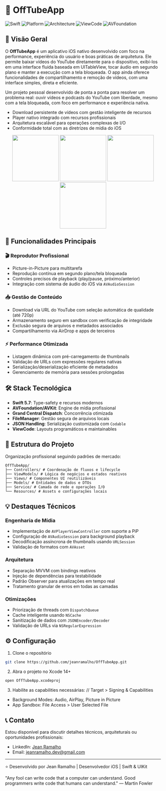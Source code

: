 # 📱 OffTubeApp

![Swift](https://img.shields.io/badge/Swift-5.7-orange)
![Platform](https://img.shields.io/badge/Platform-iOS-blue)
![Architecture](https://img.shields.io/badge/Architecture-MVVM-purple)
![ViewCode](https://img.shields.io/badge/Layout-ViewCode-green)
![AVFoundation](https://img.shields.io/badge/Media-AVFoundation-red)

## 🌟 Visão Geral

O **OffTubeApp** é um aplicativo iOS nativo desenvolvido com foco na performance, experiência do usuário e boas práticas de arquitetura. Ele permite baixar vídeos do YouTube diretamente para o dispositivo, exibí-los em uma interface fluida baseada em UITableView, tocar áudio em segundo plano e manter a execução com a tela bloqueada. O app ainda oferece funcionalidades de compartilhamento e remoção de vídeos, com uma interface simples, direta e eficiente.

Um projeto pessoal desenvolvido de ponta a ponta para resolver um problema real: ouvir vídeos e podcasts do YouTube com liberdade, mesmo com a tela bloqueada, com foco em performance e experiência nativa.

- Download persistente de vídeos com gestão inteligente de recursos
- Player nativo integrado com recursos profissionais
- Arquitetura escalável para operações complexas de I/O
- Conformidade total com as diretrizes de mídia do iOS

<p align="center">
  <img src="https://github.com/user-attachments/assets/0978ce3a-b614-4287-a495-1e2c4fd2e82f" width="150" />
  <img src="https://github.com/user-attachments/assets/79973c8c-ce03-487d-abb6-e05edb9da947" width="150" />
  <img src="https://github.com/user-attachments/assets/894a6624-e334-4acf-bfbf-0610de5b1fbb" width="150" />
  <img src="https://github.com/user-attachments/assets/ccb5913d-1cdc-4ec5-be9d-b9a101a9fb2f" width="150" />
</p>

## 🚀 Funcionalidades Principais

### 🎬 Reprodutor Profissional
- Picture-in-Picture para multitarefa
- Reprodução contínua em segundo plano/tela bloqueada
- Controles precisos de playback (play/pause, próximo/anterior)
- Integração com sistema de áudio do iOS via `AVAudioSession`

### 📥 Gestão de Conteúdo
- Download via URL do YouTube com seleção automática de qualidade (até 720p)
- Armazenamento seguro em sandbox com verificação de integridade
- Exclusão segura de arquivos e metadados associados
- Compartilhamento via AirDrop e apps de terceiros

### ⚡ Performance Otimizada
- Listagem dinâmica com pré-carregamento de thumbnails
- Validação de URLs com expressões regulares nativas
- Serialização/deserialização eficiente de metadados
- Gerenciamento de memória para sessões prolongadas

## 🛠 Stack Tecnológica

- **Swift 5.7**: Type-safety e recursos modernos
- **AVFoundation/AVKit**: Engine de mídia profissional
- **Grand Central Dispatch**: Concorrência otimizada
- **FileManager**: Gestão segura de arquivos locais
- **JSON Handling**: Serialização customizada com `Codable`
- **ViewCode**: Layouts programáticos e maintainables

## 📂 Estrutura do Projeto

Organização profissional seguindo padrões de mercado:
```
OffTubeApp/
├── Controllers/ # Coordenação de fluxos e lifecycle
├── ViewModels/ # Lógica de negócios e estados reativos
├── Views/ # Componentes UI reutilizáveis
├── Models/ # Entidades de dados e DTOs
├── Service/ # Camada de rede e operações I/O
└── Resources/ # Assets e configurações locais
```

## 💡 Destaques Técnicos

### Engenharia de Mídia
- Implementação de `AVPlayerViewController` com suporte a PiP
- Configuração de `AVAudioSession` para background playback
- Decodificação assíncrona de thumbnails usando `URLSession`
- Validação de formatos com `AVAsset`

### Arquitetura
- Separação MVVM com bindings reativos
- Injeção de dependências para testabilidade
- Padrão Observer para atualizações em tempo real
- Tratamento granular de erros em todas as camadas

### Otimizações
- Priorização de threads com `DispatchQueue`
- Cache inteligente usando `NSCache`
- Sanitização de dados com `JSONEncoder/Decoder`
- Validação de URLs via `NSRegularExpression`

## ⚙️ Configuração

1. Clone o repositório
```bash
git clone https://github.com/jeanramalho/OffTubeApp.git
```

2. Abra o projeto no Xcode 14+
```bash
open OffTubeApp.xcodeproj
```
3. Habilite as capabilities necessárias:
// Target > Signing & Capabilities
- Background Modes: Audio, AirPlay, Picture in Picture
- App Sandbox: File Access > User Selected File

## 📞 Contato

Estou disponível para discutir detalhes técnicos, arquiteturais ou oportunidades profissionais:

- LinkedIn: [Jean Ramalho](https://www.linkedin.com/in/jean-ramalho/)
- Email: jeanramalho.dev@gmail.com

---

⭐️ Desenvolvido por Jean Ramalho | Desenvolvedor iOS | Swift & UIKit

"Any fool can write code that a computer can understand. Good programmers write code that humans can understand."
― Martin Fowler
